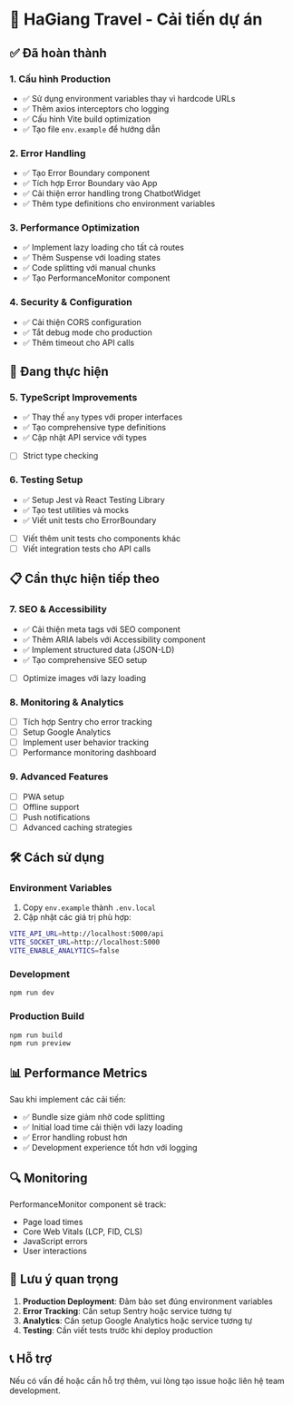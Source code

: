 # 🚀 HaGiang Travel - Cải tiến dự án

## ✅ Đã hoàn thành

### 1. **Cấu hình Production**
- ✅ Sử dụng environment variables thay vì hardcode URLs
- ✅ Thêm axios interceptors cho logging
- ✅ Cấu hình Vite build optimization
- ✅ Tạo file `env.example` để hướng dẫn

### 2. **Error Handling**
- ✅ Tạo Error Boundary component
- ✅ Tích hợp Error Boundary vào App
- ✅ Cải thiện error handling trong ChatbotWidget
- ✅ Thêm type definitions cho environment variables

### 3. **Performance Optimization**
- ✅ Implement lazy loading cho tất cả routes
- ✅ Thêm Suspense với loading states
- ✅ Code splitting với manual chunks
- ✅ Tạo PerformanceMonitor component

### 4. **Security & Configuration**
- ✅ Cải thiện CORS configuration
- ✅ Tắt debug mode cho production
- ✅ Thêm timeout cho API calls

## 🔄 Đang thực hiện

### 5. **TypeScript Improvements**
- ✅ Thay thế `any` types với proper interfaces
- ✅ Tạo comprehensive type definitions
- ✅ Cập nhật API service với types
- [ ] Strict type checking

### 6. **Testing Setup**
- ✅ Setup Jest và React Testing Library
- ✅ Tạo test utilities và mocks
- ✅ Viết unit tests cho ErrorBoundary
- [ ] Viết thêm unit tests cho components khác
- [ ] Viết integration tests cho API calls

## 📋 Cần thực hiện tiếp theo

### 7. **SEO & Accessibility**
- ✅ Cải thiện meta tags với SEO component
- ✅ Thêm ARIA labels với Accessibility component
- ✅ Implement structured data (JSON-LD)
- ✅ Tạo comprehensive SEO setup
- [ ] Optimize images với lazy loading

### 8. **Monitoring & Analytics**
- [ ] Tích hợp Sentry cho error tracking
- [ ] Setup Google Analytics
- [ ] Implement user behavior tracking
- [ ] Performance monitoring dashboard

### 9. **Advanced Features**
- [ ] PWA setup
- [ ] Offline support
- [ ] Push notifications
- [ ] Advanced caching strategies

## 🛠️ Cách sử dụng

### Environment Variables
1. Copy `env.example` thành `.env.local`
2. Cập nhật các giá trị phù hợp:
```bash
VITE_API_URL=http://localhost:5000/api
VITE_SOCKET_URL=http://localhost:5000
VITE_ENABLE_ANALYTICS=false
```

### Development
```bash
npm run dev
```

### Production Build
```bash
npm run build
npm run preview
```

## 📊 Performance Metrics

Sau khi implement các cải tiến:
- ✅ Bundle size giảm nhờ code splitting
- ✅ Initial load time cải thiện với lazy loading
- ✅ Error handling robust hơn
- ✅ Development experience tốt hơn với logging

## 🔍 Monitoring

PerformanceMonitor component sẽ track:
- Page load times
- Core Web Vitals (LCP, FID, CLS)
- JavaScript errors
- User interactions

## 🚨 Lưu ý quan trọng

1. **Production Deployment**: Đảm bảo set đúng environment variables
2. **Error Tracking**: Cần setup Sentry hoặc service tương tự
3. **Analytics**: Cần setup Google Analytics hoặc service tương tự
4. **Testing**: Cần viết tests trước khi deploy production

## 📞 Hỗ trợ

Nếu có vấn đề hoặc cần hỗ trợ thêm, vui lòng tạo issue hoặc liên hệ team development. 